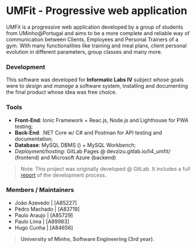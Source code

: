 # UMFit - Progressive web application

UMFit is a progressive web application developed by a group of students from UMinho@Portugal and aims to be a more complete and reliable way of communication between Clients, Employees and Personal Trainers of a gym. With many functionalities like training and meal plans, client personal evolution in different parameters, group classes and many more.

### Development

This software was developed for **Informatic Labs IV** subject whose goals were to *design* and *manage* a software system, installing and documenting the final product whose idea was free choice.

### Tools

  - **Front-End**: Ionic Framework + Reac.js, Node.js and Lighthouse for PWA testing;
  - **Back-End**: .NET Core w/ C# and Postman for API testing and documentation;
  - **Database**: MySQL DBMS () + MySQL Workbench;
  - *Deployment/hosting*: GitLab Pages @ devzizu.gitlab.io/li4_umfit/ (frontend) and Microsoft Azure (backend)

> Note: This project was originally developed @ GitLab. It includes a full [report](https://github.com/devzizu/LI4_UMFit/blob/master/UMFit_Report.pdf) of the development process. 

### Members / Maintainers

- João Azevedo    | [A85227]
- Pedro Machado  | [A83719]
- Paulo Araujo   | [A85729]
- Paulo Lima     | [A89983]
- Hugo Cunha     | [A84656]

>**University of Minho, Software Engineering (3rd year)**.
